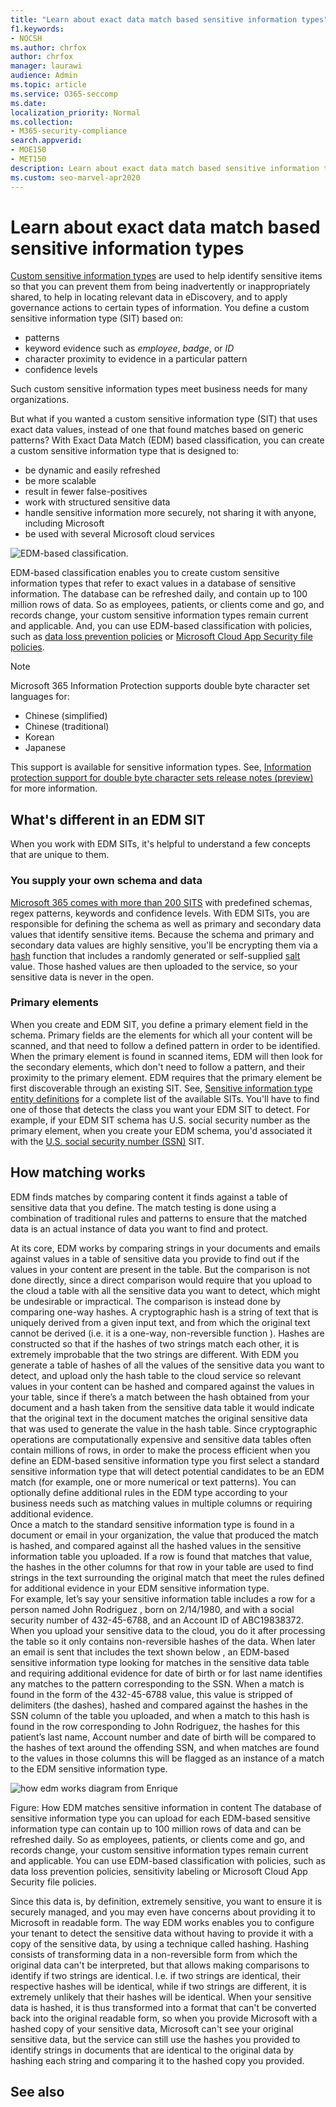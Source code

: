 ```yaml
---
title: "Learn about exact data match based sensitive information types"
f1.keywords:
- NOCSH
ms.author: chrfox
author: chrfox
manager: laurawi
audience: Admin
ms.topic: article
ms.service: O365-seccomp
ms.date:
localization_priority: Normal
ms.collection:
- M365-security-compliance
search.appverid:
- MOE150
- MET150
description: Learn about exact data match based sensitive information types.
ms.custom: seo-marvel-apr2020
---
```


# Learn about exact data match based sensitive information types

[Custom sensitive information types](sensitive-information-type-learn-about.md) are used to help identify sensitive items so that you can prevent them from being inadvertently or inappropriately shared, to help in locating relevant data in eDiscovery, and to apply governance actions to certain types of information. You define a custom sensitive information type (SIT) based on:

- patterns
- keyword evidence such as *employee*, *badge*, or *ID*
- character proximity to evidence in a particular pattern
- confidence levels

Such custom sensitive information types meet business needs for many organizations.

But what if you wanted a custom sensitive information type (SIT) that uses exact data values, instead of one that found matches based on generic patterns? With Exact Data Match (EDM) based classification, you can create a custom sensitive information type that is designed to:

- be dynamic and easily refreshed
- be more scalable
- result in fewer false-positives
- work with structured sensitive data
- handle sensitive information more securely, not sharing it with anyone, including Microsoft
- be used with several Microsoft cloud services

![EDM-based classification.](../media/EDMClassification.png)

EDM-based classification enables you to create custom sensitive information types that refer to exact values in a database of sensitive information. The database can be refreshed daily, and contain up to 100 million rows of data. So as employees, patients, or clients come and go, and records change, your custom sensitive information types remain current and applicable. And, you can use EDM-based classification with policies, such as [data loss prevention policies](dlp-learn-about-dlp.md) or [Microsoft Cloud App Security file policies](/cloud-app-security/data-protection-policies).

> [!NOTE]
> Microsoft 365 Information Protection supports double byte character set languages for:
>
> - Chinese (simplified)
> - Chinese (traditional)
> - Korean
> - Japanese
>
> This support is available for sensitive information types. See, [Information protection support for double byte character sets release notes (preview)](mip-dbcs-relnotes.md) for more information.

## What's different in an EDM SIT

When you work with EDM SITs, it's helpful to understand a few concepts that are unique to them.  

### You supply your own schema and data

[Microsoft 365 comes with more than 200 SITS](sensitive-information-type-entity-definitions.md) with predefined schemas, regex patterns, keywords and confidence levels. With EDM SITs, you are responsible for defining the schema as well as primary and secondary data values that identify sensitive items. Because the schema and primary and secondary data values are highly sensitive, you'll be encrypting them via a [hash](/dotnet/standard/security/ensuring-data-integrity-with-hash-codes) function that includes a randomly generated or self-supplied [salt](https://en.wikipedia.org/wiki/Salt_(cryptography)#:~:text=The%20salt%20value%20is%20generated%20at%20random%20and,the%20salt%20value%20and%20hashed%20value%20are%20stored.) value. Those hashed values are then uploaded to the service, so your sensitive data is never in the open.

### Primary elements

When you create and EDM SIT, you define a primary element field in the schema. Primary fields are the elements for which all your content will be scanned, and that need to follow a defined pattern in order to be identified. When the primary element is found in scanned items, EDM will then look for the secondary elements, which don't need to follow a pattern, and their proximity to the primary element. EDM requires that the primary element be first discoverable through an existing SIT. See, [Sensitive information type entity definitions](sensitive-information-type-entity-definitions.md) for a complete list of the available SITs. You'll have to find one of those that detects the class you want your EDM SIT to detect. For example, if your EDM SIT schema has U.S. social security number as the primary element, when you create your EDM schema, you'd associated it with the [U.S. social security number (SSN)](sensitive-information-type-entity-definitions.md#us-social-security-number-ssn) SIT.


## How matching works
 <!--TODD BEGIN HERE-->
<!-- condense these paragraphs down to one para or a single diagram -->


EDM finds matches by comparing content it finds against a table of sensitive data that you define. The match testing is done using a combination of traditional rules and patterns to ensure that the matched data is an actual instance of data you want to find and protect.


At its core, EDM works by comparing strings in your documents and emails against values in a table of sensitive data you provide to find out if the values in your content are present in the table. But the comparison is not done directly, since a direct comparison would require that you upload to the cloud a table with all the sensitive data you want to detect, which might be undesirable or impractical. The comparison is instead done by comparing one-way hashes. A cryptographic hash is a string of text that is uniquely derived from a given input text, and from which the original text cannot be derived (i.e. it is a one-way, non-reversible function ). Hashes are constructed so that if the hashes of two strings match each other, it is extremely improbable that the two strings are different. 
With EDM you generate a table of hashes of all the values of the sensitive data you want to detect, and upload only the hash table to the cloud service so relevant values in your content can be hashed and compared against the values in your table, since if there’s a match between the hash obtained from your document and a hash taken from the sensitive data table it would indicate that the original text in the document matches the original sensitive data that was used to generate the value in the hash table. 
Since cryptographic operations are computationally expensive and sensitive data tables often contain millions of rows, in order to make the process efficient  when you define an EDM-based sensitive information type you first select a standard sensitive information type that will detect potential candidates to be an EDM match (for example, one or more numerical or text patterns). You can optionally define additional rules in the EDM type according to your business needs such as matching values in multiple columns or requiring additional evidence.  
Once a match to the standard sensitive information type is found in a document or email in your organization, the value that produced the match is hashed, and compared against all the hashed values in the sensitive information table you uploaded. If a row is found that matches that value, the hashes in the other columns for that row in your table are used to find strings in the text surrounding the original match that meet the rules defined for additional evidence in your EDM sensitive information type.   
For example, let’s say your sensitive information table includes a row for a person named John Rodriguez  , born on 2/14/1980, and with a social security number of 432-45-6788, and an Account ID   of ABC19838372. When you upload your sensitive data to the cloud, you do it after processing the table so it only contains non-reversible hashes of the data. When later an email is sent that includes the text shown below  , an EDM-based sensitive information type looking for matches in the sensitive data table and requiring additional evidence for date of birth or for last name identifies any matches to the pattern corresponding to the SSN. When a match is found in the form of the 432-45-6788   value, this value is stripped of delimiters (the dashes), hashed and compared against the hashes in the SSN column of the table you uploaded, and when a match to this hash is found in the row corresponding to John Rodriguez, the hashes for this patient’s last name, Account number and date of birth will be compared to the hashes of text around the offending SSN, and when matches are found to the values in those columns this will be flagged as an instance of a match to the EDM sensitive information type.  
 
![how edm works diagram from Enrique](../media/how-edm-works-1.png)

 
Figure: How EDM matches sensitive information in content
The database of   sensitive information type you can upload for each EDM-based sensitive information type can contain up to 100 million rows of data and can be refreshed daily. So as employees, patients, or clients come and go, and records change, your custom sensitive information types remain current and applicable. You can use EDM-based classification with policies, such as data loss prevention policies, sensitivity labeling or Microsoft Cloud App Security file policies.

Since this data is, by definition, extremely sensitive, you want to ensure it is securely managed, and you may even have concerns about providing it to Microsoft in readable form. The way EDM works enables you to configure your tenant to detect the sensitive data without having to provide it with a copy of the sensitive data, by using a technique called hashing. Hashing consists of transforming data in a non-reversible form from which the original data can't be interpreted, but that allows making comparisons to identify if two strings are identical. I.e. if two strings are identical, their respective hashes will be identical, while if two strings are different, it is extremely unlikely that their hashes will be identical. 
When your sensitive data is hashed, it is thus transformed into a format that can't be converted back into the original readable form, so when you provide Microsoft with a hashed copy of your sensitive data, Microsoft can't see your original sensitive data, but the service can still use the hashes you provided to identify strings in documents that are identical to the original data by hashing each string and comparing it to the hashed copy you provided. 

<!--TODD END HERE-->



## See also


   